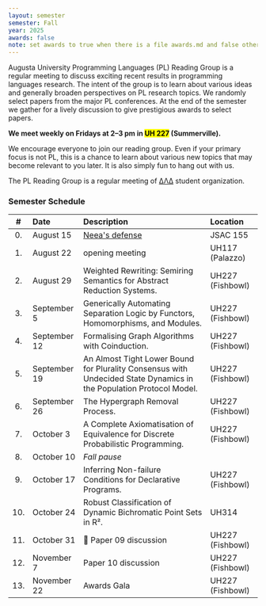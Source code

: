 ```yaml
---
layout: semester
semester: Fall
year: 2025
awards: false
note: set awards to true when there is a file awards.md and false otherwise
---
```


Augusta University Programming Languages (PL) Reading Group is a regular
meeting to discuss exciting recent results in programming languages research.
The intent of the group is to learn about various ideas and generally broaden
perspectives on PL research topics. We randomly select papers from the major
PL conferences. At the end of the semester we gather for a lively discussion
to give prestigious awards to select papers.

**We meet weekly on Fridays at 2–3 pm in <mark>UH 227</mark> (Summerville).**

We encourage everyone to join our reading group. Even if your primary focus
is not PL, this is a chance to learn about various new topics that may become
relevant to you later. It is also simply fun to hang out with us.

The PL Reading Group is a regular meeting of
[ΔΛΔ](https://augusta.presence.io/organization/delta-lambda-delta) student
organization.

### Semester Schedule



| \#  | Date         | Description            | Location         |
|:---:|:-------------|:-----------------------|:-----------------|
| 0.  | August 15    | [Neea's defense][1]    | JSAC 155         |
| 1.  | August 22    | opening meeting        | UH117 (Palazzo)  |
| 2.  | August 29    | Weighted Rewriting: Semiring Semantics for Abstract Reduction Systems.    | UH227 (Fishbowl) |
| 3.  | September 5  | Generically Automating Separation Logic by Functors, Homomorphisms, and Modules.    | UH227 (Fishbowl) |
| 4.  | September 12 | Formalising Graph Algorithms with Coinduction.    | UH227 (Fishbowl) |
| 5.  | September 19 | An Almost Tight Lower Bound for Plurality Consensus with Undecided State Dynamics in the Population Protocol Model.    | UH227 (Fishbowl) |
| 6.  | September 26 | The Hypergraph Removal Process.    | UH227 (Fishbowl) |
| 7.  | October 3    | A Complete Axiomatisation of Equivalence for Discrete Probabilistic Programming.    | UH227 (Fishbowl) |
| 8.  | October 10   | _Fall pause_           |                  |
| 9.  | October 17   | Inferring Non-failure Conditions for Declarative Programs.    | UH227 (Fishbowl) |
| 10. | October 24   | Robust Classification of Dynamic Bichromatic Point Sets in R².    | UH314 |
| 11. | October 31   | 🎃 Paper 09 discussion | UH227 (Fishbowl) |
| 12. | November 7   | Paper 10 discussion    | UH227 (Fishbowl) |
| 13. | November 22  | Awards Gala            | UH227 (Fishbowl) |

[1]: https://augusta.presence.io/event/neeas-dissertation-defense
